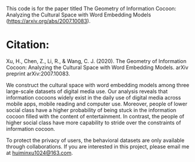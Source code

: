 
This code is for the paper titled The Geometry of Information Cocoon: Analyzing the Cultural Space with Word Embedding Models (https://arxiv.org/abs/2007.10083).

# Citation: 

Xu, H., Chen, Z., Li, R., & Wang, C. J. (2020). The Geometry of Information Cocoon: Analyzing the Cultural Space with Word Embedding Models. arXiv preprint arXiv:2007.10083.

We construct the cultural space with word embedding models among three large-scale datasets of digital media use. Our analysis reveals that information cocoons widely exist in the daily use of digital media across mobile apps, mobile reading and computer use. Moreover, people of lower social class have a higher probability of being stuck in the information cocoon filled with the content of entertainment. In contrast, the people of higher social class have more capability to stride over the constraints of information cocoon.

To protect the privacy of users, the behavioral datasets are only available through collaborations. If you are interested in this project, please email me at huiminxu1024@163.com.
